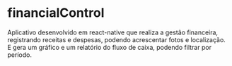 # financialControl
Aplicativo desenvolvido em react-native que realiza a gestão financeira, registrando receitas e despesas, podendo acrescentar fotos e localização. E gera um gráfico e um relatório do fluxo de caixa, podendo filtrar por período.
